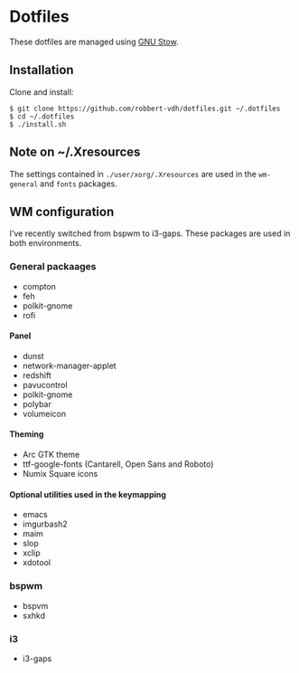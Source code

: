 # Dotfiles
These dotfiles are managed using 
[GNU Stow](https://www.gnu.org/software/stow/stow.html).

## Installation
Clone and install:

```shell
$ git clone https://github.com/robbert-vdh/dotfiles.git ~/.dotfiles
$ cd ~/.dotfiles
$ ./install.sh
```

## Note on ~/.Xresources
The settings contained in `./user/xorg/.Xresources` are used in the `wm-general`
and `fonts` packages.

## WM configuration
I've recently switched from bspwm to i3-gaps. These packages are used in both
environments.

### General packaages
-   compton
-   feh
-   polkit-gnome
-   rofi

#### Panel 
-   dunst
-   network-manager-applet
-   redshift
-   pavucontrol
-   polkit-gnome
-   polybar
-   volumeicon

#### Theming
-   Arc GTK theme
-   ttf-google-fonts (Cantarell, Open Sans and Roboto)
-   Numix Square icons

#### Optional utilities used in the keymapping
-   emacs
-   imgurbash2
-   maim
-   slop
-   xclip
-   xdotool

### bspwm
-   bspvm
-   sxhkd

### i3
-   i3-gaps
